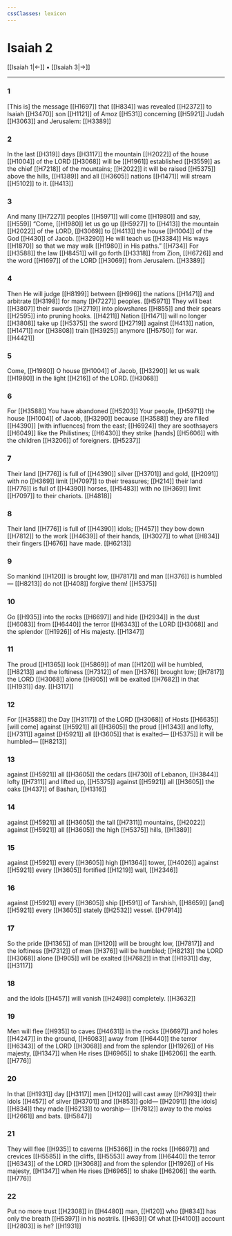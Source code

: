 ```yaml
---
cssClasses: lexicon
---
```


# Isaiah 2

[[Isaiah 1|←]] • [[Isaiah 3|→]]

---

### 1
[This is] the message [[H1697]] that [[H834]] was revealed [[H2372]] to Isaiah [[H3470]] son [[H1121]] of Amoz [[H531]] concerning [[H5921]] Judah [[H3063]] and Jerusalem: [[H3389]]

### 2
In the last [[H319]] days [[H3117]] the mountain [[H2022]] of the house [[H1004]] of the LORD [[H3068]] will be [[H1961]] established [[H3559]] as the chief [[H7218]] of the mountains; [[H2022]] it will be raised [[H5375]] above the hills, [[H1389]] and all [[H3605]] nations [[H1471]] will stream [[H5102]] to it. [[H413]]

### 3
And many [[H7227]] peoples [[H5971]] will come [[H1980]] and say, [[H559]] “Come, [[H1980]] let us go up [[H5927]] to [[H413]] the mountain [[H2022]] of the LORD, [[H3069]] to [[H413]] the house [[H1004]] of the God [[H430]] of Jacob. [[H3290]] He will teach us [[H3384]] His ways [[H1870]] so that we may walk [[H1980]] in His paths.” [[H734]] For [[H3588]] the law [[H8451]] will go forth [[H3318]] from Zion, [[H6726]] and the word [[H1697]] of the LORD [[H3069]] from Jerusalem. [[H3389]]

### 4
Then He will judge [[H8199]] between [[H996]] the nations [[H1471]] and arbitrate [[H3198]] for many [[H7227]] peoples. [[H5971]] They will beat [[H3807]] their swords [[H2719]] into plowshares [[H855]] and their spears [[H2595]] into pruning hooks. [[H4211]] Nation [[H1471]] will no longer [[H3808]] take up [[H5375]] the sword [[H2719]] against [[H413]] nation, [[H1471]] nor [[H3808]] train [[H3925]] anymore [[H5750]] for war. [[H4421]]

### 5
Come, [[H1980]] O house [[H1004]] of Jacob, [[H3290]] let us walk [[H1980]] in the light [[H216]] of the LORD. [[H3068]]

### 6
For [[H3588]] You have abandoned [[H5203]] Your people, [[H5971]] the house [[H1004]] of Jacob, [[H3290]] because [[H3588]] they are filled [[H4390]] [with influences] from the east; [[H6924]] they are soothsayers [[H6049]] like the Philistines; [[H6430]] they strike [hands] [[H5606]] with the children [[H3206]] of foreigners. [[H5237]]

### 7
Their land [[H776]] is full of [[H4390]] silver [[H3701]] and gold, [[H2091]] with no [[H369]] limit [[H7097]] to their treasures; [[H214]] their land [[H776]] is full of [[H4390]] horses, [[H5483]] with no [[H369]] limit [[H7097]] to their chariots. [[H4818]]

### 8
Their land [[H776]] is full of [[H4390]] idols; [[H457]] they bow down [[H7812]] to the work [[H4639]] of their hands, [[H3027]] to what [[H834]] their fingers [[H676]] have made. [[H6213]]

### 9
So mankind [[H120]] is brought low, [[H7817]] and man [[H376]] is humbled— [[H8213]] do not [[H408]] forgive them! [[H5375]]

### 10
Go [[H935]] into the rocks [[H6697]] and hide [[H2934]] in the dust [[H6083]] from [[H6440]] the terror [[H6343]] of the LORD [[H3068]] and the splendor [[H1926]] of His majesty. [[H1347]]

### 11
The proud [[H1365]] look [[H5869]] of man [[H120]] will be humbled, [[H8213]] and the loftiness [[H7312]] of men [[H376]] brought low; [[H7817]] the LORD [[H3068]] alone [[H905]] will be exalted [[H7682]] in that [[H1931]] day. [[H3117]]

### 12
For [[H3588]] the Day [[H3117]] of the LORD [[H3068]] of Hosts [[H6635]] [will come] against [[H5921]] all [[H3605]] the proud [[H1343]] and lofty, [[H7311]] against [[H5921]] all [[H3605]] that is exalted— [[H5375]] it will be humbled— [[H8213]]

### 13
against [[H5921]] all [[H3605]] the cedars [[H730]] of Lebanon, [[H3844]] lofty [[H7311]] and lifted up, [[H5375]] against [[H5921]] all [[H3605]] the oaks [[H437]] of Bashan, [[H1316]]

### 14
against [[H5921]] all [[H3605]] the tall [[H7311]] mountains, [[H2022]] against [[H5921]] all [[H3605]] the high [[H5375]] hills, [[H1389]]

### 15
against [[H5921]] every [[H3605]] high [[H1364]] tower, [[H4026]] against [[H5921]] every [[H3605]] fortified [[H1219]] wall, [[H2346]]

### 16
against [[H5921]] every [[H3605]] ship [[H591]] of Tarshish, [[H8659]] [and] [[H5921]] every [[H3605]] stately [[H2532]] vessel. [[H7914]]

### 17
So the pride [[H1365]] of man [[H120]] will be brought low, [[H7817]] and the loftiness [[H7312]] of men [[H376]] will be humbled; [[H8213]] the LORD [[H3068]] alone [[H905]] will be exalted [[H7682]] in that [[H1931]] day, [[H3117]]

### 18
and the idols [[H457]] will vanish [[H2498]] completely. [[H3632]]

### 19
Men will flee [[H935]] to caves [[H4631]] in the rocks [[H6697]] and holes [[H4247]] in the ground, [[H6083]] away from [[H6440]] the terror [[H6343]] of the LORD [[H3068]] and from the splendor [[H1926]] of His majesty, [[H1347]] when He rises [[H6965]] to shake [[H6206]] the earth. [[H776]]

### 20
In that [[H1931]] day [[H3117]] men [[H120]] will cast away [[H7993]] their idols [[H457]] of silver [[H3701]] and [[H853]] gold— [[H2091]] [the idols] [[H834]] they made [[H6213]] to worship— [[H7812]] away to the moles [[H2661]] and bats. [[H5847]]

### 21
They will flee [[H935]] to caverns [[H5366]] in the rocks [[H6697]] and crevices [[H5585]] in the cliffs, [[H5553]] away from [[H6440]] the terror [[H6343]] of the LORD [[H3068]] and from the splendor [[H1926]] of His majesty, [[H1347]] when He rises [[H6965]] to shake [[H6206]] the earth. [[H776]]

### 22
Put no more trust [[H2308]] in [[H4480]] man, [[H120]] who [[H834]] has only the breath [[H5397]] in his nostrils. [[H639]] Of what [[H4100]] account [[H2803]] is he? [[H1931]]

